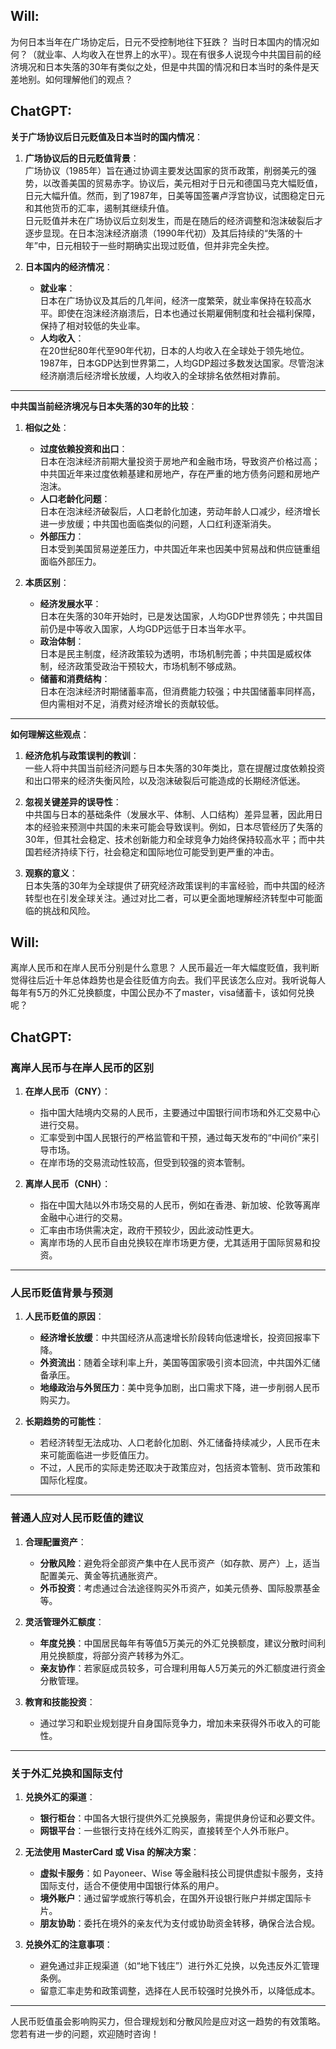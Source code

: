## Will:

 为何日本当年在广场协定后，日元不受控制地往下狂跌？ 当时日本国内的情况如何？（就业率、人均收入在世界上的水平）。现在有很多人说现今中共国目前的经济境况和日本失落的30年有类似之处，但是中共国的情况和日本当时的条件是天差地别。如何理解他们的观点？

## ChatGPT:

 **关于广场协议后日元贬值及日本当时的国内情况**：

1. **广场协议后的日元贬值背景**：  
   广场协议（1985年）旨在通过协调主要发达国家的货币政策，削弱美元的强势，以改善美国的贸易赤字。协议后，美元相对于日元和德国马克大幅贬值，日元大幅升值。然而，到了1987年，日美等国签署卢浮宫协议，试图稳定日元和其他货币的汇率，遏制其继续升值。  
   日元贬值并未在广场协议后立刻发生，而是在随后的经济调整和泡沫破裂后才逐步显现。在日本泡沫经济崩溃（1990年代初）及其后持续的“失落的十年”中，日元相较于一些时期确实出现过贬值，但并非完全失控。

2. **日本国内的经济情况**：  
   - **就业率**：  
     日本在广场协议及其后的几年间，经济一度繁荣，就业率保持在较高水平。即使在泡沫经济崩溃后，日本也通过长期雇佣制度和社会福利保障，保持了相对较低的失业率。  
   - **人均收入**：  
     在20世纪80年代至90年代初，日本的人均收入在全球处于领先地位。1987年，日本GDP达到世界第二，人均GDP超过多数发达国家。尽管泡沫经济崩溃后经济增长放缓，人均收入的全球排名依然相对靠前。

---

**中共国当前经济境况与日本失落的30年的比较**：

1. **相似之处**：
   - **过度依赖投资和出口**：  
     日本在泡沫经济前期大量投资于房地产和金融市场，导致资产价格过高；中共国近年来过度依赖基建和房地产，存在严重的地方债务问题和房地产泡沫。  
   - **人口老龄化问题**：  
     日本在泡沫经济破裂后，人口老龄化加速，劳动年龄人口减少，经济增长进一步放缓；中共国也面临类似的问题，人口红利逐渐消失。  
   - **外部压力**：  
     日本受到美国贸易逆差压力，中共国近年来也因美中贸易战和供应链重组面临外部压力。

2. **本质区别**：
   - **经济发展水平**：  
     日本在失落的30年开始时，已是发达国家，人均GDP世界领先；中共国目前仍是中等收入国家，人均GDP远低于日本当年水平。  
   - **政治体制**：  
     日本是民主制度，经济政策较为透明，市场机制完善；中共国是威权体制，经济政策受政治干预较大，市场机制不够成熟。  
   - **储蓄和消费结构**：  
     日本在泡沫经济时期储蓄率高，但消费能力较强；中共国储蓄率同样高，但内需相对不足，消费对经济增长的贡献较低。

---

**如何理解这些观点**：

1. **经济危机与政策误判的教训**：  
   一些人将中共国当前经济问题与日本失落的30年类比，意在提醒过度依赖投资和出口带来的经济失衡风险，以及泡沫破裂后可能造成的长期经济低迷。

2. **忽视关键差异的误导性**：  
   中共国与日本的基础条件（发展水平、体制、人口结构）差异显著，因此用日本的经验来预测中共国的未来可能会导致误判。例如，日本尽管经历了失落的30年，但其社会稳定、技术创新能力和全球竞争力始终保持较高水平；而中共国若经济持续下行，社会稳定和国际地位可能受到更严重的冲击。

3. **观察的意义**：  
   日本失落的30年为全球提供了研究经济政策误判的丰富经验，而中共国的经济转型也在引发全球关注。通过对比二者，可以更全面地理解经济转型中可能面临的挑战和风险。

## Will:

 离岸人民币和在岸人民币分别是什么意思？ 人民币最近一年大幅度贬值，我判断觉得往后近十年总体趋势也是会往贬值方向去。我们平民该怎么应对。我听说每人每年有5万的外汇兑换额度，中国公民办不了master，visa储蓄卡，该如何兑换呢？

## ChatGPT:

 ### **离岸人民币与在岸人民币的区别**

1. **在岸人民币（CNY）**：  
   - 指中国大陆境内交易的人民币，主要通过中国银行间市场和外汇交易中心进行交易。  
   - 汇率受到中国人民银行的严格监管和干预，通过每天发布的“中间价”来引导市场。  
   - 在岸市场的交易流动性较高，但受到较强的资本管制。

2. **离岸人民币（CNH）**：  
   - 指在中国大陆以外市场交易的人民币，例如在香港、新加坡、伦敦等离岸金融中心进行的交易。  
   - 汇率由市场供需决定，政府干预较少，因此波动性更大。  
   - 离岸市场的人民币自由兑换较在岸市场更方便，尤其适用于国际贸易和投资。

---

### **人民币贬值背景与预测**

1. **人民币贬值的原因**：  
   - **经济增长放缓**：中共国经济从高速增长阶段转向低速增长，投资回报率下降。  
   - **外资流出**：随着全球利率上升，美国等国家吸引资本回流，中共国外汇储备承压。  
   - **地缘政治与外贸压力**：美中竞争加剧，出口需求下降，进一步削弱人民币购买力。  

2. **长期趋势的可能性**：  
   - 若经济转型无法成功、人口老龄化加剧、外汇储备持续减少，人民币在未来可能面临进一步贬值压力。  
   - 不过，人民币的实际走势还取决于政策应对，包括资本管制、货币政策和国际化程度。

---

### **普通人应对人民币贬值的建议**

1. **合理配置资产**：  
   - **分散风险**：避免将全部资产集中在人民币资产（如存款、房产）上，适当配置美元、黄金等抗通胀资产。  
   - **外币投资**：考虑通过合法途径购买外币资产，如美元债券、国际股票基金等。  

2. **灵活管理外汇额度**：  
   - **年度兑换**：中国居民每年有等值5万美元的外汇兑换额度，建议分散时间利用兑换额度，将部分资产转移为外汇。  
   - **亲友协作**：若家庭成员较多，可合理利用每人5万美元的外汇额度进行资金分散管理。

3. **教育和技能投资**：  
   - 通过学习和职业规划提升自身国际竞争力，增加未来获得外币收入的可能性。  

---

### **关于外汇兑换和国际支付**

1. **兑换外汇的渠道**：  
   - **银行柜台**：中国各大银行提供外汇兑换服务，需提供身份证和必要文件。  
   - **网银平台**：一些银行支持在线外汇购买，直接转至个人外币账户。  

2. **无法使用 MasterCard 或 Visa 的解决方案**：  
   - **虚拟卡服务**：如 Payoneer、Wise 等金融科技公司提供虚拟卡服务，支持国际支付，适合不便使用中国银行体系的用户。  
   - **境外账户**：通过留学或旅行等机会，在国外开设银行账户并绑定国际卡片。  
   - **朋友协助**：委托在境外的亲友代为支付或协助资金转移，确保合法合规。

3. **兑换外汇的注意事项**：  
   - 避免通过非正规渠道（如“地下钱庄”）进行外汇兑换，以免违反外汇管理条例。  
   - 留意汇率走势和政策调整，选择在人民币较强时兑换外币，以降低成本。

---

人民币贬值虽会影响购买力，但合理规划和分散风险是应对这一趋势的有效策略。您若有进一步的问题，欢迎随时咨询！

